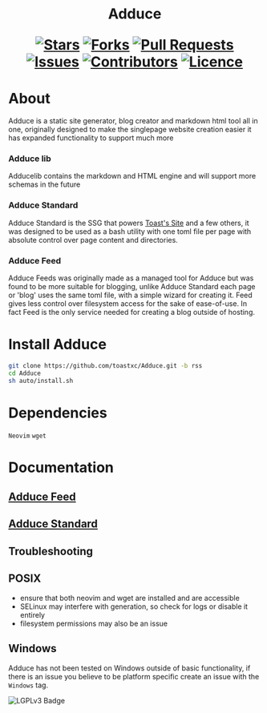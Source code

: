 <h1 align="center">
  Adduce
  
  [![Stars](https://img.shields.io/github/stars/DeclanChidlow/Adduce?style=flat-square&logoColor=white)](https://github.com/DeclanChidlow/Adduce/stargazers)
  [![Forks](https://img.shields.io/github/forks/DeclanChidlow/Adduce?style=flat-square&logoColor=white)](https://github.com/DeclanChidlow/Adduce/network/members)
  [![Pull Requests](https://img.shields.io/github/issues-pr/DeclanChidlow/Adduce?style=flat-square&logoColor=white)](https://github.com/DeclanChidlow/Adduce/pulls)
  [![Issues](https://img.shields.io/github/issues/DeclanChidlow/Adduce?style=flat-square&logoColor=white)](https://github.com/DeclanChidlow/Adduce/issues)
  [![Contributors](https://img.shields.io/github/contributors/DeclanChidlow/Adduce?style=flat-square&logoColor=white)](https://github.com/DeclanChidlow/Adduce/graphs/contributors)
  [![Licence](https://img.shields.io/github/license/DeclanChidlow/Adduce?style=flat-square&logoColor=white)](https://github.com/DeclanChidlow/Adduce/blob/main/LICENCE)
</h1>


# About
Adduce is a static site generator, blog creator and markdown html tool all in one, originally designed to make the singlepage website creation easier it has expanded functionality to support much more

### Adduce lib
Adducelib contains the markdown and HTML engine and will support more schemas in the future


### Adduce Standard
Adduce Standard is the SSG that powers [Toast's Site](https://toastxc.xyz) and a few others, it was designed to be used as a bash utility with one toml file per page with absolute control over page content and directories.

### Adduce Feed
Adduce Feeds was originally made as a managed tool for Adduce but was found to be more suitable for blogging, unlike Adduce Standard each page or 'blog' uses the same toml file, with a simple wizard for creating it. Feed gives less control over filesystem access for the sake of ease-of-use. In fact Feed is the only service needed for creating a blog outside of hosting.


# Install Adduce
```bash
git clone https://github.com/toastxc/Adduce.git -b rss
cd Adduce
sh auto/install.sh
```

# Dependencies
```Neovim```
```wget```

# Documentation 


## [Adduce Feed](https://github.com/toastxc/Adduce/wiki/Adduce-Feed)

## [Adduce Standard](https://github.com/toastxc/Adduce/wiki)


## Troubleshooting

## POSIX
- ensure that both neovim and wget are installed and are accessible
- SELinux may interfere with generation, so check for logs or disable it entirely
- filesystem permissions may also be an issue

## Windows
Adduce has not been tested on Windows outside of basic functionality, if there is an issue you believe to be platform specific create an issue with the `Windows` tag.



![LGPLv3 Badge](/README_RESOURCES/LGPLv3%20Logo.svg)
